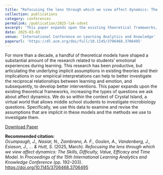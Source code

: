 ```yaml
---
title: "Refocusing the lens through which we view affect dynamics: The Skills, Difficulty, Value, Efficacy and Time Model"
collection: publications
category: conferences
permalink: /publication/2025-lak-sdvet
excerpt: 'This paper expands upon the existing theoretical frameworks, increasing the types of questions we ask about affect dynamics. We do so within the context of Crystal Island, a virtual world that allows middle school students to investigate microbiology questions.'
date: 2025-03-03
venue: 'International Conference on Learning Analytics and Knowledge'
paperurl: 'https://dl.acm.org/doi/full/10.1145/3706468.3706495'
---
```


For more than a decade, a handful of theoretical models have shaped a substantial amount of the research related to students’ emotional experiences during learning. This research has been productive, but articulating the underlying implicit assumptions in existing theories and their implications in our empirical interpretations can help to better investigate the reciprocal relationships between learning and emotion, and subsequently, to develop better interventions. This paper expands upon the existing theoretical frameworks, increasing the types of questions we ask about affect dynamics. We do so within the context of Crystal Island, a virtual world that allows middle school students to investigate microbiology questions. Specifically, we use this data to examine and revise the assumptions that are implicit in these models and the methods we use to investigate them.

[Download Paper](https://dl.acm.org/doi/full/10.1145/3706468.3706495)

<b>Recommended citation:</b><br>
<i>Ocumpaugh, J., Nasiar, N., Zambrano, A. F., Goslen, A., Vandenberg, J., Esiason, J., ... & Hutt, S.</i> (2025, March). 
<i>Refocusing the lens through which we view affect dynamics: The Skills, Difficulty, Value, Efficacy and Time Model.</i> 
In <i>Proceedings of the 15th International Learning Analytics and Knowledge Conference</i> (pp. 192–203). 
<a href="https://doi.org/10.1145/3706468.3706495">https://doi.org/10.1145/3706468.3706495</a>

